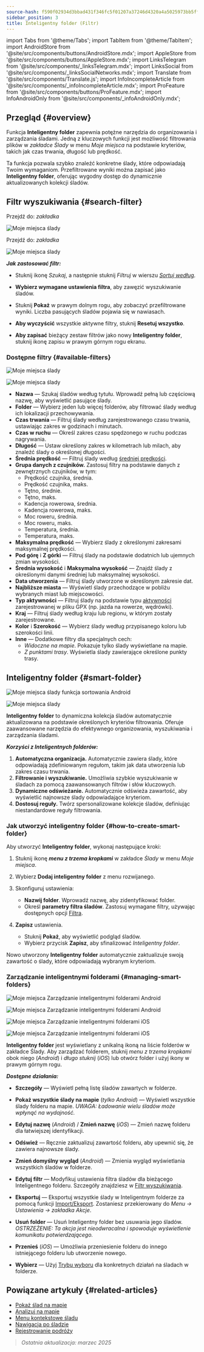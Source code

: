 ```yaml
---
source-hash: f590f02934d3bbad431f346fc5f01207a37246d4320a4a5025973bb5ff373b63
sidebar_position: 3
title: Inteligentny folder (Filtr)
---
```

import Tabs from '@theme/Tabs';
import TabItem from '@theme/TabItem';
import AndroidStore from '@site/src/components/buttons/AndroidStore.mdx';
import AppleStore from '@site/src/components/buttons/AppleStore.mdx';
import LinksTelegram from '@site/src/components/_linksTelegram.mdx';
import LinksSocial from '@site/src/components/_linksSocialNetworks.mdx';
import Translate from '@site/src/components/Translate.js';
import InfoIncompleteArticle from '@site/src/components/_infoIncompleteArticle.mdx';
import ProFeature from '@site/src/components/buttons/ProFeature.mdx';
import InfoAndroidOnly from '@site/src/components/_infoAndroidOnly.mdx';



## Przegląd {#overview}

Funkcja **Inteligentny folder** zapewnia potężne narzędzia do organizowania i zarządzania śladami. Jedną z kluczowych funkcji jest możliwość filtrowania plików w *zakładce Ślady* w menu *Moje miejsca* na podstawie kryteriów, takich jak czas trwania, długość lub prędkość.

Ta funkcja pozwala szybko znaleźć konkretne ślady, które odpowiadają Twoim wymaganiom. Przefiltrowane wyniki można zapisać jako **Inteligentny folder**, oferując wygodny dostęp do dynamicznie aktualizowanych kolekcji śladów.


## Filtr wyszukiwania {#search-filter}

<Tabs groupId="operating-systems" queryString="operating-systems">

<TabItem value="android" label="Android">

Przejdź do: *<Translate android="true" ids="shared_string_menu,shared_string_my_places,shared_string_gpx_files"/> zakładka*

![Moje miejsca ślady](@site/static/img/personal/tracks/my_places_tracks_filter_2_andr.png)

</TabItem>

<TabItem value="ios" label="iOS">

Przejdź do: *<Translate ios="true" ids="shared_string_menu,shared_string_my_places,shared_string_gpx_tracks"/> zakładka*

![Moje miejsca ślady](@site/static/img/personal/tracks/my_places_tracks_filter_ios.png)

</TabItem>

</Tabs>

***Jak zastosować filtr:***

- Stuknij ikonę *Szukaj*, a następnie stuknij *Filtruj* w wierszu [*Sortuj według*](./manage-tracks.md#sort-by).

- **Wybierz wymagane ustawienia filtra**, aby zawęzić wyszukiwanie śladów.

- Stuknij **Pokaż** w prawym dolnym rogu, aby zobaczyć przefiltrowane wyniki. Liczba pasujących śladów pojawia się w nawiasach.

- **Aby wyczyścić** wszystkie aktywne filtry, stuknij **Resetuj wszystko**.

- **Aby zapisać** bieżący zestaw filtrów jako nowy **Inteligentny folder**, stuknij ikonę zapisu w prawym górnym rogu ekranu.


### Dostępne filtry {#available-filters}

<Tabs groupId="operating-systems" queryString="operating-systems">

<TabItem value="android" label="Android">

![Moje miejsca ślady](@site/static/img/personal/tracks/my_places_tracks_filter_andr.png)

</TabItem>

<TabItem value="ios" label="iOS">

![Moje miejsca ślady](@site/static/img/personal/tracks/my_places_tracks_filter_2_ios.png)

</TabItem>

</Tabs>

- **Nazwa** — Szukaj śladów według tytułu. Wprowadź pełną lub częściową nazwę, aby wyświetlić pasujące ślady.
- **Folder** — Wybierz jeden lub więcej folderów, aby filtrować ślady według ich lokalizacji przechowywania.
- **Czas trwania** — Filtruj ślady według zarejestrowanego czasu trwania, ustawiając zakres w godzinach i minutach.
- **Czas w ruchu** — Określ zakres czasu spędzonego w ruchu podczas nagrywania.
- **Długość** — Ustaw określony zakres w kilometrach lub milach, aby znaleźć ślady o określonej długości.
- **Średnia prędkość** — Filtruj ślady według [średniej prędkości](../../widgets/info-widgets.md#average-speed).
- **Grupa danych z czujników.**
    Zastosuj filtry na podstawie danych z zewnętrznych czujników, w tym:
    - Prędkość czujnika, średnia.
    - Prędkość czujnika, maks.
    - Tętno, średnie.
    - Tętno, maks.
    - Kadencja rowerowa, średnia.
    - Kadencja rowerowa, maks.
    - Moc roweru, średnia.
    - Moc roweru, maks.
    - Temperatura, średnia.
    - Temperatura, maks.
- **Maksymalna prędkość** — Wybierz ślady z określonymi zakresami maksymalnej prędkości.
- **Pod górę** i **Z górki** — Filtruj ślady na podstawie dodatnich lub ujemnych zmian wysokości.
- **Średnia wysokość** i **Maksymalna wysokość** — Znajdź ślady z określonymi danymi średniej lub maksymalnej wysokości.
- **Data utworzenia** — Filtruj ślady utworzone w określonym zakresie dat.
- **Najbliższe miasta** — Wyświetl ślady przechodzące w pobliżu wybranych miast lub miejscowości.
- **Typ aktywności** — Filtruj ślady na podstawie typu [aktywności](../../map/tracks/track-context-menu.md#track-information-activity) zarejestrowanej w pliku GPX (np. jazda na rowerze, wędrówki).
- **Kraj** — Filtruj ślady według kraju lub regionu, w którym zostały zarejestrowane.
- **Kolor** i **Szerokość** — Wybierz ślady według przypisanego koloru lub szerokości linii.
- **Inne** — Dodatkowe filtry dla specjalnych cech:
    - *Widoczne na mapie*. Pokazuje tylko ślady wyświetlane na mapie.
    - *Z punktami trasy*. Wyświetla ślady zawierające określone punkty trasy.


## Inteligentny folder {#smart-folder}

<Tabs groupId="operating-systems" queryString="operating-systems">

<TabItem value="android" label="Android">

![Moje miejsca ślady funkcja sortowania Android](@site/static/img/personal/tracks/my_places_smart_folder_andr.png)

</TabItem>

<TabItem value="ios" label="iOS">

![Moje miejsca ślady](@site/static/img/personal/tracks/my_places_smart_folder_ios.png)

</TabItem>

</Tabs>

**Inteligentny folder** to dynamiczna kolekcja śladów automatycznie aktualizowana na podstawie określonych kryteriów filtrowania. Oferuje zaawansowane narzędzia do efektywnego organizowania, wyszukiwania i zarządzania śladami.

***Korzyści z Inteligentnych folderów:***

1. **Automatyczna organizacja.**
    Automatycznie zawiera ślady, które odpowiadają zdefiniowanym regułom, takim jak data utworzenia lub zakres czasu trwania.
2. **Filtrowanie i wyszukiwanie.**
    Umożliwia szybkie wyszukiwanie w śladach za pomocą zaawansowanych filtrów i słów kluczowych.
3. **Dynamiczne odświeżanie.**
    Automatycznie odświeża zawartość, aby wyświetlić najnowsze ślady odpowiadające kryteriom.
4. **Dostosuj reguły.**
    Twórz spersonalizowane kolekcje śladów, definiując niestandardowe reguły filtrowania.


### Jak utworzyć inteligentny folder {#how-to-create-smart-folder}

Aby utworzyć **Inteligentny folder**, wykonaj następujące kroki:

1. Stuknij ikonę ***menu z trzema kropkami*** w zakładce *Ślady* w menu *Moje miejsca*.

2. Wybierz **Dodaj inteligentny folder** z menu rozwijanego.

3. Skonfiguruj ustawienia:
   - **Nazwij folder**. Wprowadź nazwę, aby zidentyfikować folder.
   - Określ **parametry filtra śladów**. Zastosuj wymagane filtry, używając dostępnych opcji [Filtra](#available-filters).

4. **Zapisz** ustawienia.
    - Stuknij **Pokaż**, aby wyświetlić podgląd śladów.
    - Wybierz przycisk **Zapisz**, aby sfinalizować *Inteligentny folder*.

Nowo utworzony **Inteligentny folder** automatycznie zaktualizuje swoją zawartość o ślady, które odpowiadają wybranym kryteriom.


### Zarządzanie inteligentnymi folderami {#managing-smart-folders}

<Tabs groupId="operating-systems" queryString="operating-systems">

<TabItem value="android" label="Android">

![Moje miejsca Zarządzanie inteligentnymi folderami Android](@site/static/img/personal/tracks/my_places_smart_folder_2-1_andr.png)

![Moje miejsca Zarządzanie inteligentnymi folderami Android](@site/static/img/personal/tracks/my_places_smart_folder_3_andr.png)

</TabItem>

<TabItem value="ios" label="iOS">

![Moje miejsca Zarządzanie inteligentnymi folderami iOS](@site/static/img/personal/tracks/folder_menu_2_ios.png)

![Moje miejsca Zarządzanie inteligentnymi folderami iOS](@site/static/img/personal/tracks/my_places_smart_folder_2_ios.png)

</TabItem>

</Tabs>

**Inteligentny folder** jest wyświetlany z unikalną ikoną na liście folderów w zakładce Ślady. Aby zarządzać folderem, stuknij *menu z trzema kropkami* obok niego (*Android*) i *długo stuknij* (*iOS*) lub otwórz folder i użyj ikony w prawym górnym rogu.

***Dostępne działania:***

- **Szczegóły** — Wyświetl pełną listę śladów zawartych w folderze.

- **Pokaż wszystkie ślady na mapie** (*tylko Android*) — Wyświetl wszystkie ślady folderu na mapie.
    *UWAGA: Ładowanie wielu śladów może wpłynąć na wydajność.*

- **Edytuj nazwę** (*Android*) / **Zmień nazwę** (*iOS*) — Zmień nazwę folderu dla łatwiejszej identyfikacji.

- **Odśwież** — Ręcznie zaktualizuj zawartość folderu, aby upewnić się, że zawiera najnowsze ślady.

- **Zmień domyślny wygląd** (*Android*) — Zmienia wygląd wyświetlania wszystkich śladów w folderze.

- **Edytuj filtr** — Modyfikuj ustawienia filtra śladów dla bieżącego Inteligentnego folderu. Szczegóły znajdziesz w [Filtr wyszukiwania](#search-filter).

- **Eksportuj** — Eksportuj wszystkie ślady w Inteligentnym folderze za pomocą funkcji [Import/Eksport](../../personal/import-export.md). Zostaniesz przekierowany do *Menu → Ustawienia → zakładka Akcje*.

- **Usuń folder** — Usuń Inteligentny folder bez usuwania jego śladów.
    *OSTRZEŻENIE: Ta akcja jest nieodwracalna i spowoduje wyświetlenie komunikatu potwierdzającego.*

- **Przenieś** (*iOS*) — Umożliwia przeniesienie folderu do innego istniejącego folderu lub utworzenie nowego.

- **Wybierz** — Użyj [Trybu wyboru](./manage-tracks.md#selection-mode) dla konkretnych działań na śladach w folderze.


## Powiązane artykuły {#related-articles}

- [Pokaż ślad na mapie](../../map/tracks/index.md)
- [Analizuj na mapie](../../map/tracks/index.md#analyze-track-on-map)
- [Menu kontekstowe śladu](../../map/tracks/track-context-menu.md)
- [Nawigacja po śladzie](../../navigation/setup/gpx-navigation.md)
- [Rejestrowanie podróży](../../plugins/trip-recording.md)

> *Ostatnia aktualizacja: marzec 2025*